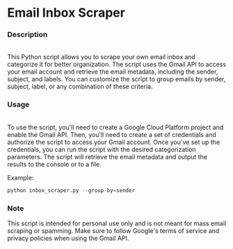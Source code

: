 # Email Inbox Scraper

<h3>Description</h3><br>
This Python script allows you to scrape your own email inbox and categorize it for better organization. The script uses the Gmail API to access your email account and retrieve the email metadata, including the sender, subject, and labels. You can customize the script to group emails by sender, subject, label, or any combination of these criteria.

<h3>Usage</h3><br>
To use the script, you'll need to create a Google Cloud Platform project and enable the Gmail API. Then, you'll need to create a set of credentials and authorize the script to access your Gmail account. Once you've set up the credentials, you can run the script with the desired categorization parameters. The script will retrieve the email metadata and output the results to the console or to a file.

Example: 
```python
python inbox_scraper.py --group-by=sender
```
<h3>Note</h3> This script is intended for personal use only and is not meant for mass email scraping or spamming. Make sure to follow Google's terms of service and privacy policies when using the Gmail API.
